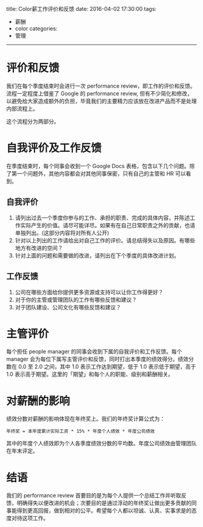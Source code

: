 title: Color薪工作评价和反馈
date: 2016-04-02 17:30:00
tags: 
- 薪酬
- color
categories: 
- 管理
---

# 评价和反馈

我们在每个季度结束时会进行一次 performance review，即工作的评价和反馈。流程一定程度上借鉴了 Google 的 performance review, 但有不少简化和修改，以避免给大家造成额外的负担，毕竟我们的主要精力应该放在改进产品而不是处理内部流程上。

这个流程分为两部分。

# 自我评价及工作反馈

在季度结束时，每个同事会收到一个 Google Docs 表格，包含以下几个问题。除了第一个问题外，其他内容都会对其他同事保密，只有自己的主管和 HR 可以看到。

## 自我评价

1. 请列出过去一个季度你参与的工作、承担的职责、完成的具体内容，并陈述工作实际产生的价值。请尽可能详尽。如果有在自己日常职责之外的贡献，也请单独列出。(这部分内容将对所有人公开)
2. 针对以上列出的工作请给出对自己工作的评价。请总结得失以及原因。有哪些地方有改进的空间？
3. 针对上面的问题和需要做的改进，请列出在下个季度的具体改进计划。

## 工作反馈

1. 公司在哪些方面给你提供更多资源或支持可以让你工作得更好？
2. 对于你的主管或管理团队的工作有哪些反馈和建议？
3. 对于团队建设、公司文化有哪些反馈和建议？


# 主管评价

每个担任 people manager 的同事会收到下属的自我评价和工作反馈。每个 manager 会为每位下属写主管评价和反馈，同时打出本季度的绩效得分。绩效分数在 0.0 至 2.0 之间，其中 1.0 表示工作达到期望，低于 1.0 表示低于期望，高于 1.0 表示高于期望。这里的「期望」和每个人的职能、级别和薪酬相关。

# 对薪酬的影响

绩效分数对薪酬的影响体现在年终奖上。我们的年终奖计算公式为：

`年终奖 = 本年度累计实际工资 * 15% * 年度个人绩效 * 年度公司绩效`

其中的年度个人绩效即为个人各季度绩效分数的平均数。年度公司绩效由管理团队在年末评定。

# 结语

我们的 performance review 首要目的是为每个人提供一个总结工作并听取反馈，明确得失以便改进的机会；次要目的是通过浮动的年终奖让做出更多贡献的同事能得到更高回报，做到相对的公平。希望每个人都以坦诚、认真、实事求是的态度对待这项工作。